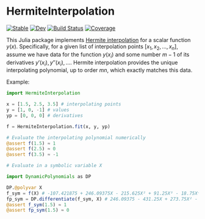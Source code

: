 # HermiteInterpolation

[![Stable](https://img.shields.io/badge/docs-stable-blue.svg)](https://kbarros.github.io/HermiteInterpolation.jl/stable/)
[![Dev](https://img.shields.io/badge/docs-dev-blue.svg)](https://kbarros.github.io/HermiteInterpolation.jl/dev/)
[![Build Status](https://github.com/kbarros/HermiteInterpolation.jl/actions/workflows/CI.yml/badge.svg?branch=main)](https://github.com/kbarros/HermiteInterpolation.jl/actions/workflows/CI.yml?query=branch%3Amain)
[![Coverage](https://codecov.io/gh/kbarros/HermiteInterpolation.jl/branch/main/graph/badge.svg)](https://codecov.io/gh/kbarros/HermiteInterpolation.jl)

This Julia package implements [Hermite
interpolation](https://en.wikipedia.org/wiki/Hermite_interpolation) for a scalar
function $y(x)$. Specifically, for a given list of interpolation points $[x_1,
x_2, …, x_n]$, assume we have data for the function $y(x_i)$ and some number
$m-1$ of its derivatives $y'(x_i), y''(x_i), …$. Hermite interpolation provides the
unique interpolating polynomial, up to order $m n$, which exactly matches this
data.

Example:

```jl
import HermiteInterpolation

x = [1.5, 2.5, 3.5] # interpolating points
y = [1, 0, -1] # values
yp = [0, 0, 0] # derivatives

f = HermiteInterpolation.fit(x, y, yp)

# Evaluate the interpolating polynomial numerically
@assert f(1.5) ≈ 1
@assert f(2.5) ≈ 0
@assert f(3.5) ≈ -1

# Evaluate in a symbolic variable X

import DynamicPolynomials as DP

DP.@polyvar X
f_sym = f(X) # -107.421875 + 246.09375X - 215.625X² + 91.25X³ - 18.75X⁴ + 1.5X⁵
fp_sym = DP.differentiate(f_sym, X) # 246.09375 - 431.25X + 273.75X² - 75.0X³ + 7.5X⁴
@assert f_sym(1.5) ≈ 1
@assert fp_sym(1.5) ≈ 0
```

